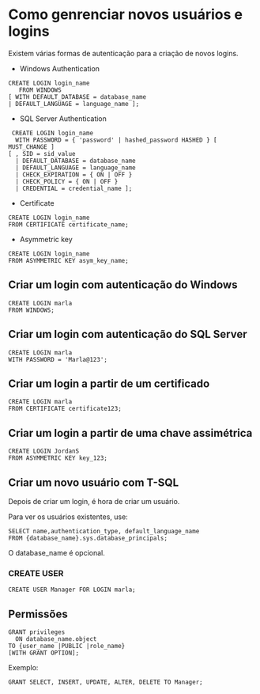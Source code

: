 # Como genrenciar novos usuários e logins

Existem várias formas de autenticação para a criação de novos logins.

- Windows Authentication

```
CREATE LOGIN login_name   
   FROM WINDOWS
[ WITH DEFAULT_DATABASE = database_name
| DEFAULT_LANGUAGE = language_name ];
```

- SQL Server Authentication

```
 CREATE LOGIN login_name 
  WITH PASSWORD = { 'password' | hashed_password HASHED } [ MUST_CHANGE ]
[ , SID = sid_value
  | DEFAULT_DATABASE = database_name
  | DEFAULT_LANGUAGE = language_name
  | CHECK_EXPIRATION = { ON | OFF }
  | CHECK_POLICY = { ON | OFF }
  | CREDENTIAL = credential_name ];
```

- Certificate

```
CREATE LOGIN login_name
FROM CERTIFICATE certificate_name;
```

- Asymmetric key

```
CREATE LOGIN login_name
FROM ASYMMETRIC KEY asym_key_name;
```

## Criar um login com autenticação do Windows

```
CREATE LOGIN marla 
FROM WINDOWS;
```

## Criar um login com autenticação do SQL Server

```
CREATE LOGIN marla
WITH PASSWORD = 'Marla@123';
```

## Criar um login a partir de um certificado

```
CREATE LOGIN marla
FROM CERTIFICATE certificate123;
```

## Criar um login a partir de uma chave assimétrica

```
CREATE LOGIN JordanS
FROM ASYMMETRIC KEY key_123;
```

## Criar um novo usuário com T-SQL

Depois de criar um login, é hora de criar um usuário.

Para ver os usuários existentes, use:

```
SELECT name,authentication_type, default_language_name
FROM {database_name}.sys.database_principals;
```

O database_name é opcional.

### CREATE USER

```
CREATE USER Manager FOR LOGIN marla;
```

## Permissões

```
GRANT privileges 
  ON database_name.object
TO {user_name |PUBLIC |role_name}
[WITH GRANT OPTION]; 
```

Exemplo:

```
GRANT SELECT, INSERT, UPDATE, ALTER, DELETE TO Manager;
```


